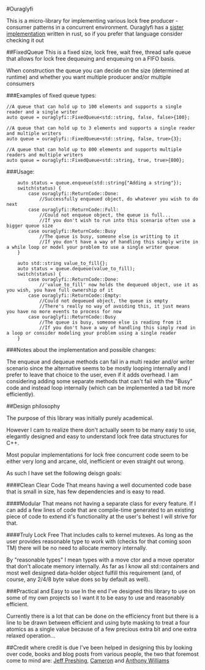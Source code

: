 #Ouraglyfi

This is a micro-library for implementing various lock free producer - consumer patterns in a concurrent environment.
Ouraglyfi has a [sister implementation](#) written in rust, so if you prefer that language consider checking it out

##FixedQueue
This is a fixed size, lock free, wait free, thread safe queue that allows for lock free dequeuing and enqueuing on a FIFO basis.

When construction the queue you can decide on the size (determined at runtime) and whether you want multiple producer and/or multiple consumers

###Examples of fixed queue types:
```
//A queue that can hold up to 100 elements and supports a single reader and a single writer
auto queue = ouraglyfi::FixedQueue<std::string, false, false>{100};

//A queue that can hold up to 3 elements and supports a single reader and multiple writers
auto queue = ouraglyfi::FixedQueue<std::string, false, true>{3};

//A queue that can hold up to 800 elements and supports multiple readers and multiple writers
auto queue = ouraglyfi::FixedQueue<std::string, true, true>{800};
```

###Usage:

```
    auto status = queue.enqueue(std::string{"Adding a string"});
    switch(status) {
        case ouraglyfi::ReturnCode::Done:
            //Successfully enqueued object, do whatever you wish to do next
        case ouraglyfi::ReturnCode::Full:
            //Could not enqueue object, the queue is full...
            //If you don't wish to run into this scenario often use a bigger queue size
        case ouraglyfi::ReturnCode::Busy
            //The queue is busy, someone else is writting to it
            //If you don't have a way of handling this simply write in a while loop or model your problem to use a single writer queue
    }
```

```
    auto std::string value_to_fill{};
    auto status = queue.dequeue(value_to_fill);
    switch(status) {
        case ouraglyfi::ReturnCode::Done:
            //'value_to_fill' now holds the dequeued object, use it as you wish, you have full ownership of it
        case ouraglyfi::ReturnCode::Empty:
            //Could not dequeued object, the queue is empty
            //There's really no way of avoiding this, it just means you have no more events to process for now
        case ouraglyfi::ReturnCode::Busy
            //The queue is busy, someone else is reading from it
            //If you don't have a way of handling this simply read in a loop or consider modeling your problem using a single reader
    }
```

###Notes about the implementation and possible changes:

The enqueue and dequeue methods can fail in a multi reader and/or writer scenario since the alternative seems to be mostly looping internally and I prefer
to leave that choice to the user, even if it adds overhead. I am considering adding some separate methods that can't fail with the "Busy" code and instead
loop internally (which can be implemented a tad bit more efficiently).

##Design philosophy

The purpose of this library was initially purely academical.

However I cam to realize there don't actually seem to be many easy to use, elegantly designed and easy to understand lock free data structures for C++.

Most popular implementations for lock free concurrent code seem to be either very long and arcane, old, inefficient or even straight out wrong.

As such I have set the following deisgn goals:

####Clean Clear Code
That means having a well documented code base that is small in size, has few dependencies and is easy to read.

####Modular
That means not having a separate class for every feature. If I can add a few lines of code that are compile-time generated to an existing piece of code
to extend it's functionality at the user's behest I will strive for that.

####Truly Lock Free
That includes calls to kernel mutexes. As long as the user provides reasonable type to work with (checks for that coming soon TM) there will be
no need to allocate memory internally.

By "reasonable types" I mean types with a move ctor and a move operator that don't allocate memory internally. As far as I know all std::containers
and most well designed data-holder object fulfill this requirement (and, of course, any 2/4/8 byte value does so by default as well).

###Practical and Easy to use
In the end I've designed this library to use on some of my own projects so I want it to be easy to use and reasonably efficient.

Currently there is a lot that can be done on the efficiency front but there is a line to be drawn between efficient and using byte masking to
treat a four atomics as a single value because of a few precious extra bit and one extra relaxed operation...

##Credit where credit is due
I've been helped in designing this by looking over code, books and blog posts from various people, the two that foremost come to mind are:
[Jeff Preshing](https://github.com/preshing), [Cameron](https://github.com/cameron314) and [Anthony Williams](https://github.com/anthonywilliams)

































##

